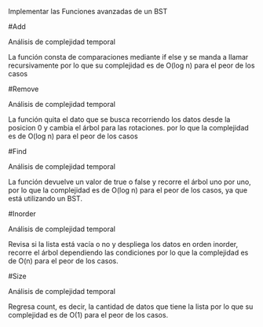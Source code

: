 Implementar las Funciones avanzadas de un BST

#Add

Análisis de complejidad temporal

La función consta de comparaciones mediante if else y se manda a llamar recursivamente por lo que su complejidad es de O(log n) para el peor de los casos

#Remove

Análisis de complejidad temporal

La función quita el dato que se busca recorriendo los datos desde la posicion 0 y cambia el árbol para las rotaciones. por lo que la complejidad es de O(log n) para el peor de los casos

#Find

Análisis de complejidad temporal

La función devuelve un valor de true o false y recorre el árbol uno por uno, por lo que la complejidad es de O(log n) para el peor de los casos, ya que está utilizando un BST.

#Inorder

Análisis de complejidad temporal

Revisa si la lista está vacía o no y despliega los datos en orden inorder, recorre el árbol dependiendo las condiciones por lo que la complejidad es de O(n) para el peor de los casos.

#Size

Análisis de complejidad temporal

Regresa count, es decir, la cantidad de datos que tiene la lista por lo que su complejidad es de O(1) para el peor de los casos.
